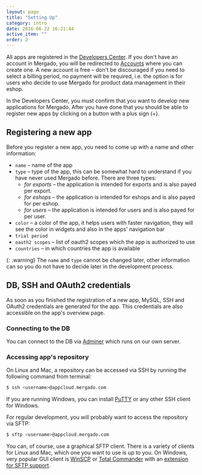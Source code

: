 ```yaml
---
layout: page
title: "Setting Up"
category: intro
date: 2016-06-22 16:21:44
active_item: ""
order: 2
---
```


All apps are registered in the [Developers Center](https://developers.mergado.com). If you don't have an account in Mergado, you will be redirected to [Accounts](https://accounts.mergado.com) where you can create one. A new account is free – don't be discouraged if you need to select a billing period, no payment will be required, i.e. the option is for users who decide to use Mergado for product data management in their eshop.

In the Developers Center, you must confirm that you want to develop new applications for Mergado. After you have done that you should be able to register new apps by clicking on a button with a plus sign (+).

## Registering a new app

Before you register a new app, you need to come up with a name and other information:

* ``name`` – name of the app
* ``type`` – type of the app, this can be somewhat hard to understand if you have never used Mergado before. There are three types:
    - _for exports_ – the application is intended for exports and is also payed per export.
    - _for eshops_ – the application is intended for eshops and is also payed for per eshop.
    - _for users_ – the application is intended for users and is also payed for per user.
* ``color`` – a color of the app, it helps users with faster navigation, they will see the color in widgets and also in the apps' navigation bar
* ``trial period``
* ``oauth2 scopes`` – list of oauth2 scopes which the app is authorized to use
* ``countries`` – in which countries the app is available

{: .warning}
The ``name`` and ``type`` cannot be changed later, other information can so you do not have to decide later in the development process.

## DB, SSH and OAuth2 credentials

As soon as you finished the registration of a new app, MySQL, SSH and OAuth2 credentials are generated for the app. This credentials are also accessible on the app's overview page.

### Connecting to the DB

You can connect to the DB via [Adminer](https://appcloud.mergado.com/adminer/) which runs on our own server.

### Accessing app's repository

On Linux and Mac, a repository can be accessed via SSH by running the following command from terminal:

```bash
$ ssh <username>@appcloud.mergado.com
```

If you are running Windows, you can install [PuTTY](http://www.putty.org/) or any other SSH client for Windows.

For regular development, you will probably want to access the repository via SFTP:

```bash
$ sftp <username>@appcloud.mergado.com
```

You can, of course, use a graphical SFTP client. There is a variety of clients for Linux and Mac, which one you want to use is up to you. On Windows, very popular GUI client is [WinSCP](https://winscp.net/eng/index.php) or [Total Commander](http://www.ghisler.com/) with an [extension for SFTP support](http://www.ghisler.com/plugins.htm).
